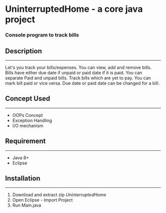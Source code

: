 # UninterruptedHome - a core java project
### Console program to track bills

## Description
------
Let's you track your bills/expenses. You can view, add and remove bills. Bills have either due date if unpaid or paid date if it is paid.
You can separate Paid and unpaid bills. Track bills which are yet to pay. You can mark bill paid or vice versa.
Due date or paid date can be changed for a bill.

## Concept Used
------
* OOPs Concept
* Exception Handling
* I/O mechanism

## Requirement
------
* Java 8+
* Eclipse

## Installation
------
1. Download and extract zip *UninterruptedHome*
2. Open Eclipse - Import Project
3. Run Main.java
